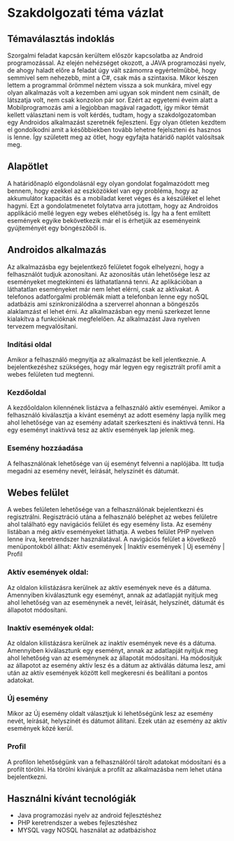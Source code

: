 # Szakdolgozati téma vázlat

## Témaválasztás indoklás
Szorgalmi feladat kapcsán kerültem először kapcsolatba az Android programozással. Az elején nehézséget okozott, a JAVA programozási nyelv, de ahogy haladt előre a feladat úgy vált számomra egyértelműbbé, hogy semmivel sem nehezebb, mint a C#, csak más a szintaxisa. Mikor készen lettem a programmal örömmel néztem vissza a sok munkára, mivel egy olyan alkalmazás volt a kezemben ami ugyan sok mindent nem csinált, de látszatja volt, nem csak konzolon pár sor.
Ezért az egyetemi éveim alatt a Mobilprogramozás ami a legjobban magával ragadott, így mikor témát kellett választani nem is volt kérdés, tudtam, hogy a szakdolgozatomban egy Androidos alkalmazást szeretnék fejleszteni. 
Egy olyan ötleten kezdtem el gondolkodni amit a későbbiekben tovább lehetne fejelszteni és hasznos is lenne. Így született meg az ötlet, hogy egyfajta határidő naplót valósítsak meg. 

## Alapötlet
A határidőnapló elgondolásnál egy olyan gondolat fogalmazódott meg bennem, hogy ezekkel az eszközökkel van egy probléma, hogy az akkumulátor kapacitás és a mobiladat keret véges és a készüléket el lehet hagyni. Ezt a gondolatmenetet folytatva arra jutottam, hogy az Androidos applikáció mellé legyen egy webes eléhetőség is. Így ha a fent említett események egyike bekövetkezik már el is érhetjük az eseményeink gyújteményét egy böngészőből is.

## Androidos alkalmazás
Az alkalmazásba egy bejelentkező felületet fogok elhelyezni, hogy a felhasználót tudjuk azonosítani. Az azonosítás után lehetősége lesz az eseményeket megtekinteni és láthatatlanná tenni. Az aplikációban a láthatatlan eseményeket már nem lehet elérni, csak az aktívakat. A telefonos adatforgalmi problémák miatt a telefonban lenne egy noSQL adatbázis ami szinkronizálódna a szerverrel ahonnan a böngészős alaklamzást el lehet érni. Az alkalmazásban egy menü szerkezet lenne kialakítva a funkcióknak megfelelően. Az alkalmazást Java nyelven tervezem megvalósítani.
### Indítási oldal
Amikor a felhasználó megnyitja az alkalmazást be kell jelentkeznie. A bejelentkezéshez szükséges, hogy már legyen egy regisztrált profil amit a webes felületen tud megtenni.
### Kezdőoldal
A kezdőoldalon kilennének listázva a felhasználó aktív eseményei. Amikor a felhasználó kiválasztja a kívánt eseményt az adott esemény lapja nyílik meg ahol lehetősége van az esemény adatait szerkeszteni és inaktívvá tenni. Ha egy eseményt inaktívvá tesz az aktív események lap jelenik meg.
### Esemény hozzáadása
A felhasználónak lehetősége van új eseményt felvenni a naplójába. Itt tudja megadni az esemény nevét, leírását, helyszínét és dátumát.
## Webes felület
A webes felületen lehetősége van a felhasználónak bejelentkezni és regisztrálni. Regisztráció utána a felhasználó beléphet az webes felületre ahol található egy navigációs felület és egy esemény lista. Az esemény listában a még aktív eseményeket láthatja. A webes felület PHP nyelven lenne írva, keretrendszer használatával. 
A navigációs felület a következő menüpontokból állhat: Aktív események | Inaktív események | Új esemény | Profil
### Aktív események oldal:
Az oldalon kilistázásra kerülnek az aktív események neve és a dátuma. Amennyiben kiválasztunk egy eseményt, annak az adatlapját nyitjuk meg ahol lehetőség van az eseménynek a nevét, leírását, helyszínét, dátumát és állapotot módosítani. 
### Inaktív események oldal:
Az oldalon kilistázásra kerülnek az inaktív események neve és a dátuma. Amennyiben kiválasztunk egy eseményt, annak az adatlapját nyitjuk meg ahol lehetőség van az eseménynek az állapotát módosítani. Ha módosítjuk az állapotot az esemény aktív lesz és a dátum az aktiválás dátuma lesz, ami után az aktív események között kell megkeresni és beállítani a pontos adatokat. 
### Új esemény
Mikor az Új esemény oldalt választjuk ki lehetőségünk lesz az esemény nevét, leírását, helyszínét és dátumot állítani. Ezek után az esemény az aktív események közé kerül.
### Profil
A profilon lehetőségünk van a felhasználóról tárolt adatokat módosítani és a profilt törölni. Ha törölni kívánjuk a profilt az alkalmazásba nem lehet utána bejelentkezni. 
## Használni kívánt tecnológiák
- Java programozási nyelv az android fejlesztéshez
- PHP keretrendszer a webes fejlesztéshez
- MYSQL vagy NOSQL használat az adatbázishoz

